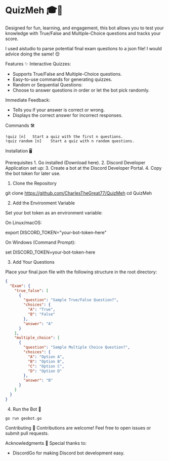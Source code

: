 # QuizMeh 🎓🤖

Designed for fun, learning, and engagement, this bot allows you to test your knowledge with True/False and Multiple-Choice questions and tracks your score. 

I used aistudio to parse potential final exam questions to a json file! I would advice doing the same! 😊

Features ✨
Interactive Quizzes:
* Supports True/False and Multiple-Choice questions.
* Easy-to-use commands for generating quizzes.
* Random or Sequential Questions:
* Choose to answer questions in order or let the bot pick randomly.


Immediate Feedback:
* Tells you if your answer is correct or wrong.
* Displays the correct answer for incorrect responses.

Commands 🛠️
```
!quiz [n]	Start a quiz with the first n questions.
!quiz random [n]	Start a quiz with n random questions.
```

Installation 🖥️

Prerequisites
	1.	Go installed (Download here).
	2.	Discord Developer Application set up:
	3.  Create a bot at the Discord Developer Portal.
	4.  Copy the bot token for later use.

1. Clone the Repository

git clone https://github.com/CharlesTheGreat77/QuizMeh
cd QuizMeh

2. Add the Environment Variable

Set your bot token as an environment variable:

On Linux/macOS:

export DISCORD_TOKEN="your-bot-token-here"

On Windows (Command Prompt):

set DISCORD_TOKEN=your-bot-token-here

3. Add Your Questions

Place your final.json file with the following structure in the root directory:
```json
{
  "Exam": {
    "true_false": [
      {
        "question": "Sample True/False Question?",
        "choices": {
          "A": "True",
          "B": "False"
        },
        "answer": "A"
      }
    ],
    "multiple_choice": [
      {
        "question": "Sample Multiple Choice Question?",
        "choices": {
          "A": "Option A",
          "B": "Option B",
          "C": "Option C",
          "D": "Option D"
        },
        "answer": "B"
      }
    ]
  }
}
```

4. Run the Bot 🚀
```
go run geobot.go
```

Contributing 🤝
Contributions are welcome! Feel free to open issues or submit pull requests.

Acknowledgments 🙌
Special thanks to:
* DiscordGo for making Discord bot development easy.
